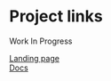 # Project links

Work In Progress

[Landing page](https://the-field.pages.dev/)  
[Docs](https://docs-the-field.pages.dev/)